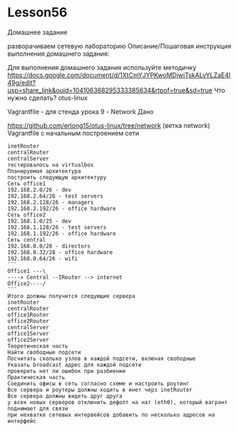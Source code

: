 # Lesson56
Домашнее задание

разворачиваем сетевую лабораторию
Описание/Пошаговая инструкция выполнения домашнего задания:

Для выполнения домашнего задания используйте методичку
https://docs.google.com/document/d/1XtCmYJYPKwoMDjwiTskALvYLZaE4I49g/edit?usp=share_link&ouid=104106368295333385634&rtpof=true&sd=true
Что нужно сделать?
otus-linux

Vagrantfile - для стенда урока 9 - Network
Дано

https://github.com/erlong15/otus-linux/tree/network
(ветка network)
Vagrantfile с начальным построением сети

    inetRouter
    centralRouter
    centralServer
    тестировалось на virtualbox
    Планируемая архитектура
    построить следующую архитектуру
    Сеть office1
    192.168.2.0/26 - dev
    192.168.2.64/26 - test servers
    192.168.2.128/26 - managers
    192.168.2.192/26 - office hardware
    Сеть office2
    192.168.1.0/25 - dev
    192.168.1.128/26 - test servers
    192.168.1.192/26 - office hardware
    Сеть central
    192.168.0.0/28 - directors
    192.168.0.32/28 - office hardware
    192.168.0.64/26 - wifi
    ```
    Office1 ---\
    ----> Central --IRouter --> internet
    Office2----/
    ```
    Итого должны получится следующие сервера
    inetRouter
    centralRouter
    office1Router
    office2Router
    centralServer
    office1Server
    office2Server
    Теоретическая часть
    Найти свободные подсети
    Посчитать сколько узлов в каждой подсети, включая свободные
    Указать broadcast адрес для каждой подсети
    проверить нет ли ошибок при разбиении
    Практическая часть
    Соединить офисы в сеть согласно схеме и настроить роутинг
    Все сервера и роутеры должны ходить в инет черз inetRouter
    Все сервера должны видеть друг друга
    у всех новых серверов отключить дефолт на нат (eth0), который вагрант поднимает для связи
    при нехватке сетевых интервейсов добавить по несколько адресов на интерфейс
